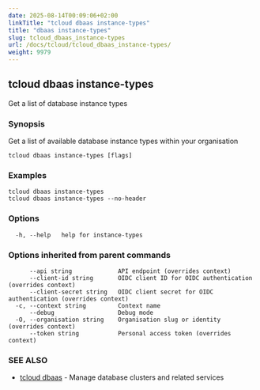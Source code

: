 ```yaml
---
date: 2025-08-14T00:09:06+02:00
linkTitle: "tcloud dbaas instance-types"
title: "dbaas instance-types"
slug: tcloud_dbaas_instance-types
url: /docs/tcloud/tcloud_dbaas_instance-types/
weight: 9979
---
```

## tcloud dbaas instance-types

Get a list of database instance types

### Synopsis

Get a list of available database instance types within your organisation

```
tcloud dbaas instance-types [flags]
```

### Examples

```
tcloud dbaas instance-types
tcloud dbaas instance-types --no-header
```

### Options

```
  -h, --help   help for instance-types
```

### Options inherited from parent commands

```
      --api string             API endpoint (overrides context)
      --client-id string       OIDC client ID for OIDC authentication (overrides context)
      --client-secret string   OIDC client secret for OIDC authentication (overrides context)
  -c, --context string         Context name
      --debug                  Debug mode
  -O, --organisation string    Organisation slug or identity (overrides context)
      --token string           Personal access token (overrides context)
```

### SEE ALSO

* [tcloud dbaas](/docs/tcloud/tcloud_dbaas/)	 - Manage database clusters and related services

